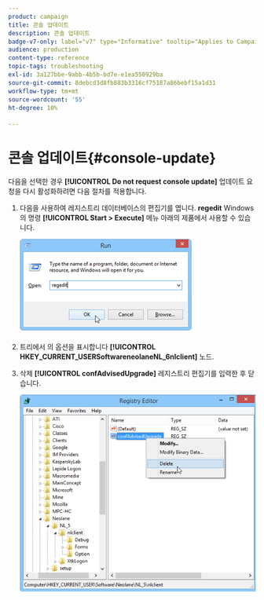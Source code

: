 ```yaml
---
product: campaign
title: 콘솔 업데이트
description: 콘솔 업데이트
badge-v7-only: label="v7" type="Informative" tooltip="Applies to Campaign Classic v7 only"
audience: production
content-type: reference
topic-tags: troubleshooting
exl-id: 3a127bbe-9abb-4b5b-bd7e-e1ea550929ba
source-git-commit: 8debcd3d8fb883b3316cf75187a86bebf15a1d31
workflow-type: tm+mt
source-wordcount: '55'
ht-degree: 10%

---
```


# 콘솔 업데이트{#console-update}



다음을 선택한 경우 **[!UICONTROL Do not request console update]** 업데이트 요청을 다시 활성화하려면 다음 절차를 적용합니다.

1. 다음을 사용하여 레지스트리 데이터베이스의 편집기를 엽니다. **regedit** Windows의 명령 **[!UICONTROL Start > Execute]** 메뉴 아래의 제품에서 사용할 수 있습니다.

   ![](assets/ncs_console_update_1.png)

1. 트리에서 의 옵션을 표시합니다 **[!UICONTROL HKEY_CURRENT_USERSoftwareneolaneNL_6nlclient]** 노드.
1. 삭제 **[!UICONTROL confAdvisedUpgrade]** 레지스트리 편집기를 입력한 후 닫습니다.

   ![](assets/ncs_console_update_2.png)
